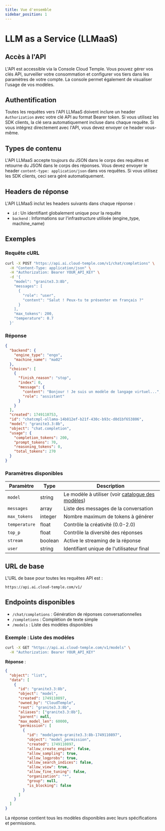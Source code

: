```yaml
---
title: Vue d'ensemble
sidebar_position: 1
---
```


# LLM as a Service (LLMaaS)

## Accès à l'API

L'API est accessible via la Console Cloud Temple. Vous pouvez gérer vos clés API, surveiller votre consommation et configurer vos tiers dans les paramètres de votre compte. La console permet également de visualiser l'usage de vos modèles.

## Authentification

Toutes les requêtes vers l'API LLMaaS doivent inclure un header `Authorization` avec votre clé API au format Bearer token. Si vous utilisez les SDK clients, la clé sera automatiquement incluse dans chaque requête. Si vous intégrez directement avec l'API, vous devez envoyer ce header vous-même.

## Types de contenu

L'API LLMaaS accepte toujours du JSON dans le corps des requêtes et retourne du JSON dans le corps des réponses. Vous devez envoyer le header `content-type: application/json` dans vos requêtes. Si vous utilisez les SDK clients, ceci sera géré automatiquement.

## Headers de réponse

L'API LLMaaS inclut les headers suivants dans chaque réponse :

- `id` : Un identifiant globalement unique pour la requête
- `backend` : Informations sur l'infrastructure utilisée (engine_type, machine_name)

## Exemples

### Requête cURL
```bash
curl -X POST "https://api.ai.cloud-temple.com/v1/chat/completions" \
  -H "Content-Type: application/json" \
  -H "Authorization: Bearer YOUR_API_KEY" \
  -d '{
    "model": "granite3.3:8b",
    "messages": [
      {
        "role": "user", 
        "content": "Salut ! Peux-tu te présenter en français ?"
      }
    ],
    "max_tokens": 200,
    "temperature": 0.7
  }'
```

### Réponse
```json
{
  "backend": {
    "engine_type": "engo",
    "machine_name": "ma02"
  },
  "choices": [
    {
      "finish_reason": "stop",
      "index": 0,
      "message": {
        "content": "Bonjour ! Je suis un modèle de langage virtuel...",
        "role": "assistant"
      }
    }
  ],
  "created": 1749110753,
  "id": "chatcmpl-ollama-14b812ef-b21f-430c-b93c-d0d1bf653806",
  "model": "granite3.3:8b",
  "object": "chat.completion",
  "usage": {
    "completion_tokens": 200,
    "prompt_tokens": 70,
    "reasoning_tokens": 0,
    "total_tokens": 270
  }
}
```

### Paramètres disponibles

| Paramètre     | Type    | Description                                                   |
| ------------- | ------- | ------------------------------------------------------------- |
| `model`       | string  | Le modèle à utiliser (voir [catalogue des modèles](./models)) |
| `messages`    | array   | Liste des messages de la conversation                         |
| `max_tokens`  | integer | Nombre maximum de tokens à générer                            |
| `temperature` | float   | Contrôle la créativité (0.0-2.0)                              |
| `top_p`       | float   | Contrôle la diversité des réponses                            |
| `stream`      | boolean | Active le streaming de la réponse                             |
| `user`        | string  | Identifiant unique de l'utilisateur final                     |

## URL de base

L'URL de base pour toutes les requêtes API est :
```
https://api.ai.cloud-temple.com/v1/
```

## Endpoints disponibles

- `/chat/completions` : Génération de réponses conversationnelles
- `/completions` : Complétion de texte simple
- `/models` : Liste des modèles disponibles

### Exemple : Liste des modèles

```bash
curl -X GET "https://api.ai.cloud-temple.com/v1/models" \
  -H "Authorization: Bearer YOUR_API_KEY"
```

**Réponse** :
```json
{
  "object": "list",
  "data": [
    {
      "id": "granite3.3:8b",
      "object": "model",
      "created": 1749110897,
      "owned_by": "CloudTemple",
      "root": "granite3.3:8b",
      "aliases": ["granite3.3:8b"],
      "parent": null,
      "max_model_len": 60000,
      "permission": [
        {
          "id": "modelperm-granite3.3:8b-1749110897",
          "object": "model_permission",
          "created": 1749110897,
          "allow_create_engine": false,
          "allow_sampling": true,
          "allow_logprobs": true,
          "allow_search_indices": false,
          "allow_view": true,
          "allow_fine_tuning": false,
          "organization": "*",
          "group": null,
          "is_blocking": false
        }
      ]
    }
  ]
}
```

La réponse contient tous les modèles disponibles avec leurs spécifications et permissions.
